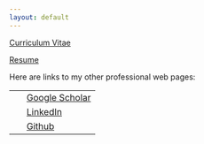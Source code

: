 ```yaml
---
layout: default
---
```


<!-- Curriculum Vitae <i class="fa fa-download"> </i> -->
[Curriculum Vitae](http://debasmita-das-econ.github.io/resources/Debasmita_Das_CV_Sep_2021.pdf) <i class="fa fa-file-pdf-o"> </i> <br>

[Resume](http://debasmita-das-econ.github.io/resources/Resume_Debasmita_Das_Sep2021.pdf)  <i class="fa fa-file-pdf-o"> </i>



Here are links to my other professional web pages:<br>

<table style="width:100%">
  <tr>
    <td width="15%"><i class="ai ai-google-scholar fa-lg"> </i> </td>
    <td><a href ="https://scholar.google.com/citations?user=wj_yfJMAAAAJ&hl=en&oi=sra">Google Scholar</a></td>
  </tr>
  <tr>
    <td width="15%"><i class="fa fa-linkedin fa-lg"> </i></td>
    <td><a href ="https://www.linkedin.com/in/dasdebasmita">LinkedIn</a></td>
  </tr>
  <tr>
    <td width="15%"><i class="fa fa-github fa-lg"> </i></td>
    <td><a href ="https://github.com/debasmita-das-econ">Github</a></td>
  </tr>

</table>


<!--
[Google Scholar](https://scholar.google.com/citations?user=wj_yfJMAAAAJ&hl=en&oi=sra) <i class="ai ai-google-scholar fa-lg"> </i>  <br>
[LinkedIn](https://www.linkedin.com/in/dasdebasmita) <i class="fa fa-linkedin fa-lg"> </i>  <br>
[Ideas](https://ideas.repec.org/f/pda898.html) <i class="ai ai-ideas-repec fa-lg"> </i> <br>
[Github](https://github.com/debasmita-das-econ) <i class="fa fa-github fa-lg"> </i>  <br>
[ResearchGate](https://www.researchgate.net/profile/Debasmita-Das-3) <i class="ai ai-researchgate fa-lg"> </i>  <br>
[ORCiD](https://orcid.org/0000-0003-3339-570X) <i class="ai ai-orcid fa-lg"> </i>  <br>
-->
<!-- <i class="ai ai-ssrn ai-2x"> </i> -->

<br>


<br><br><br>
